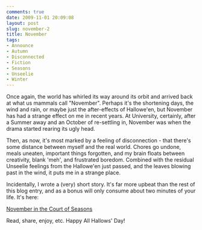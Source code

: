 ```yaml
---
comments: true
date: 2009-11-01 20:09:08
layout: post
slug: november-2
title: November
tags:
- Announce
- Autumn
- Disconnected
- Fiction
- Seasons
- Unseelie
- Winter
---
```


Once again, the world has whirled its way around its orbit and arrived back at what us mammals call "November".  Perhaps it's the shortening days, the wind and rain, or maybe just the after-effects of Hallowe'en, but November has had a strange effect on me in recent years.  At University, certainly, after a Summer away and an October of re-settling in, November was when the drama started rearing its ugly head.

Then, as now, it's most marked by a feeling of disconnection - that there's some distance between myself and the real world.  Chores go undone, meals uneaten, important things forgotten, and my brain floats between creativity, blank 'meh', and frustrated boredom.  Combined with the residual Unseelie feelings from the Hallowe'en just passed, and the leaves blowing past in the wind, it puts me in a strange place.

Incidentally, I wrote a (very) short story.  It's far more upbeat than the rest of this blog entry, and as a bonus will only consume about two minutes of your life.  It's here:

[November in the Court of Seasons](/fiction/november-in-the-court-of-seasons)

Read, share, enjoy, etc.  Happy All Hallows' Day!
